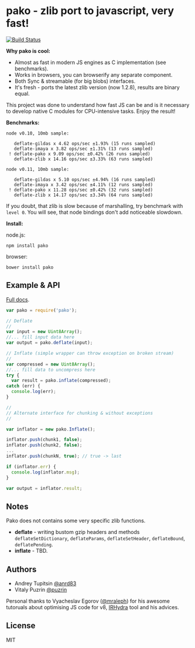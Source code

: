 pako - zlib port to javascript, very fast!
==========================================

[![Build Status](https://travis-ci.org/nodeca/pako.png?branch=master)](https://travis-ci.org/nodeca/pako)

__Why pako is cool:__

- Almost as fast in modern JS engines as C implementation (see benchmarks).
- Works in browsers, you can browserify any separate component.
- Both Sync & streamable (for big blobs) interfaces.
- It's fresh - ports the latest zlib version (now 1.2.8), results are binary equal.

This project was done to understand how fast JS can be and is it necessary to
develop native C modules for CPU-intensive tasks. Enjoy the result!

__Benchmarks:__

```
node v0.10, 10mb sample:

   deflate-gildas x 4.62 ops/sec ±1.93% (15 runs sampled)
   deflate-imaya x 3.82 ops/sec ±1.31% (13 runs sampled)
 ! deflate-pako x 9.09 ops/sec ±0.42% (26 runs sampled)
   deflate-zlib x 14.16 ops/sec ±3.33% (63 runs sampled)

node v0.11, 10mb sample:

   deflate-gildas x 5.10 ops/sec ±4.94% (16 runs sampled)
   deflate-imaya x 3.42 ops/sec ±4.11% (12 runs sampled)
 ! deflate-pako x 11.28 ops/sec ±0.42% (32 runs sampled)
   deflate-zlib x 14.17 ops/sec ±3.34% (64 runs sampled)
```

If you doubt, that zlib is slow because of marshalling, try benchmark with `level 0`.
You will see, that node bindings don't add noticeable slowdown.

__Install:__

node.js:

```
npm install pako
```

browser:

```
bower install pako
```


Example & API
-------------

[Full docs](http://nodeca.github.io/pako/).

```javascript
var pako = require('pako');

// Deflate
//
var input = new Uint8Array();
//... fill input data here
var output = pako.deflate(input);

// Inflate (simple wrapper can throw exception on broken stream)
//
var compressed = new Uint8Array();
//... fill data to uncompress here
try {
  var result = pako.inflate(compressed);
catch (err) {
  console.log(err);
}

//
// Alternate interface for chunking & without exceptions
//

var inflator = new pako.Inflate();

inflator.push(chunk1, false);
inflator.push(chunk2, false);
...
inflator.push(chunkN, true); // true -> last

if (inflator.err) {
  console.log(inflator.msg);
}

var output = inflator.result;

```


Notes
-----

Pako does not contains some very specific zlib functions.

- __deflate__ - writing bustom gzip headers and methods `deflateSetDictionary`,
  `deflateParams`, `deflateSetHeader`, `deflateBound`, `deflatePending`.
- __inflate__ - TBD.


Authors
-------

- Andrey Tupitsin [@anrd83](https://github.com/andr83)
- Vitaly Puzrin [@puzrin](https://github.com/puzrin)

Personal thanks to Vyacheslav Egorov ([@mraleph](https://github.com/mraleph))
for his awesome tutoruals about optimising JS code for v8,
[IRHydra](http://mrale.ph/irhydra/) tool and his advices.


License
-------

MIT
